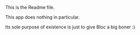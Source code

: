 This is the Readme file.

This app does nothing in particular.

Its sole purpose of existence is just to give Bloc a big boner :)